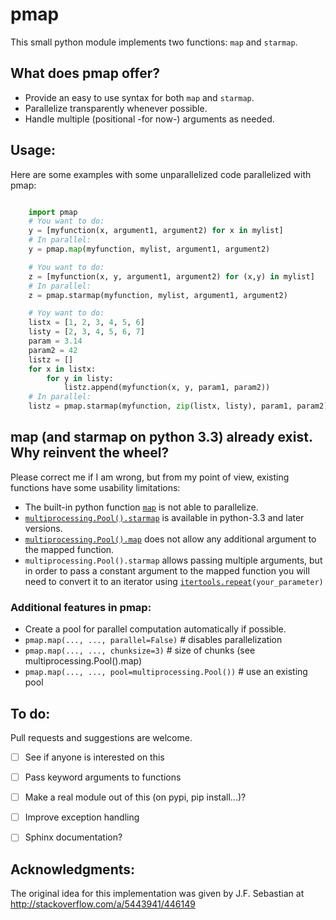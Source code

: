 pmap
====

This small python module implements two functions: `map` and `starmap`.

## What does pmap offer?

 - Provide an easy to use syntax for both `map` and `starmap`.
 - Parallelize transparently whenever possible.
 - Handle multiple (positional -for now-) arguments as needed.

## Usage:

Here are some examples with some unparallelized code parallelized with pmap:

```python

    import pmap
    # You want to do:
    y = [myfunction(x, argument1, argument2) for x in mylist]
    # In parallel:
    y = pmap.map(myfunction, mylist, argument1, argument2)

    # You want to do:
    z = [myfunction(x, y, argument1, argument2) for (x,y) in mylist]
    # In parallel:
    z = pmap.starmap(myfunction, mylist, argument1, argument2)

    # Yoy want to do:
    listx = [1, 2, 3, 4, 5, 6]
    listy = [2, 3, 4, 5, 6, 7]
    param = 3.14
    param2 = 42
    listz = []
    for x in listx:
        for y in listy:
            listz.append(myfunction(x, y, param1, param2))
    # In parallel:
    listz = pmap.starmap(myfunction, zip(listx, listy), param1, param2)
```

## map (and starmap on python 3.3) already exist. Why reinvent the wheel?

Please correct me if I am wrong, but from my point of view, existing functions
have some usability limitations:

 - The built-in python function [`map`](http://docs.python.org/dev/library/functions.html#map) is not able to parallelize.
 - [`multiprocessing.Pool().starmap`](http://docs.python.org/dev/library/multiprocessing.html#multiprocessing.pool.Pool.starmap) is available in python-3.3 and later versions.
 - [`multiprocessing.Pool().map`](http://docs.python.org/dev/library/multiprocessing.html#multiprocessing.pool.Pool.map) does not allow any additional argument to the
   mapped function.
 - `multiprocessing.Pool().starmap` allows passing multiple arguments, but in
   order to pass a constant argument to the mapped function you will need to
   convert it to an iterator using [`itertools.repeat`](http://docs.python.org/2/library/itertools.html#itertools.repeat)`(your_parameter)`

### Additional features in pmap:

 - Create a pool for parallel computation automatically if possible.
 - `pmap.map(..., ..., parallel=False)`  # disables parallelization
 - `pmap.map(..., ..., chunksize=3)`  # size of chunks (see multiprocessing.Pool().map)
 - `pmap.map(..., ..., pool=multiprocessing.Pool())`  # use an existing pool



## To do:

Pull requests and suggestions are welcome.

 - [ ] See if anyone is interested on this
 - [ ] Pass keyword arguments to functions
 - [ ] Make a real module out of this (on pypi, pip install...)?
 - [ ] Improve exception handling
 - [ ] Sphinx documentation?


## Acknowledgments:

The original idea for this implementation was given by J.F. Sebastian
at  http://stackoverflow.com/a/5443941/446149

